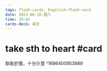 ```yaml
---
tags: flash-cards, Engslish-flash-card
date: 2023-06-10-週六
time: 20:42
cards-deck: 英文
---
```


# take sth to heart #card 
耿耿於懷，十分介意
^1686400953989
